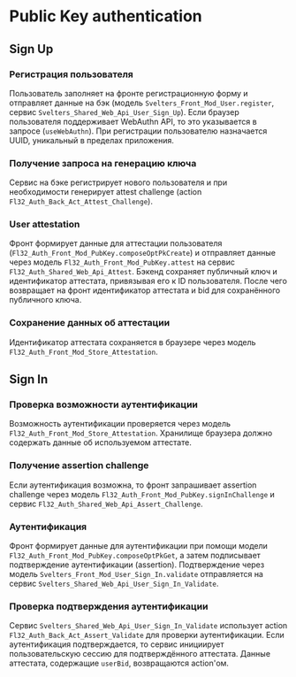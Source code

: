 # Public Key authentication

## Sign Up

### Регистрация пользователя

Пользователь заполняет на фронте регистрационную форму и отправляет данные на
бэк (модель `Svelters_Front_Mod_User.register`, сервис `Svelters_Shared_Web_Api_User_Sign_Up`). Если
браузер пользователя поддерживает WebAuthn API, то это указывается в запросе (`useWebAuthn`). При регистрации
пользователю назначается UUID, уникальный в пределах приложения.

### Получение запроса на генерацию ключа

Сервис на бэке регистрирует нового пользователя и при необходимости генерирует attest
challenge (action `Fl32_Auth_Back_Act_Attest_Challenge`).

### User attestation

Фронт формирует данные для аттестации пользователя (`Fl32_Auth_Front_Mod_PubKey.composeOptPkCreate`) и отправляет
данные через модель `Fl32_Auth_Front_Mod_PubKey.attest` на сервис `Fl32_Auth_Shared_Web_Api_Attest`. Бэкенд
сохраняет публичный ключ и идентификатор аттестата, привязывая его к ID пользователя. После чего возвращает на фронт
идентификатор аттестата и bid для сохранённого публичного ключа.

### Сохранение данных об аттестации

Идентификатор аттестата сохраняется в браузере через модель `Fl32_Auth_Front_Mod_Store_Attestation`.

## Sign In

### Проверка возможности аутентификации

Возможность аутентификации проверяется через модель `Fl32_Auth_Front_Mod_Store_Attestation`. Хранилище браузера
должно содержать данные об используемом аттестате.

### Получение assertion challenge

Если аутентификация возможна, то фронт запрашивает assertion challenge через
модель `Fl32_Auth_Front_Mod_PubKey.signInChallenge` и сервис `Fl32_Auth_Shared_Web_Api_Assert_Challenge`.

### Аутентификация

Фронт формирует данные для аутентификации при помощи модели `Fl32_Auth_Front_Mod_PubKey.composeOptPkGet`, а затем
подписывает подтверждение аутентификации (assertion). Подтверждение через
модель `Svelters_Front_Mod_User_Sign_In.validate` отправляется на
сервис `Svelters_Shared_Web_Api_User_Sign_In_Validate`.

### Проверка подтверждения аутентификации

Сервис `Svelters_Shared_Web_Api_User_Sign_In_Validate` использует action `Fl32_Auth_Back_Act_Assert_Validate` для
проверки аутентификации. Если аутентификация подтверждается, то сервис инициирует пользовательскую сессию для
подтверждённого аттестата. Данные аттестата, содержащие `userBid`, возвращаются action'ом. 